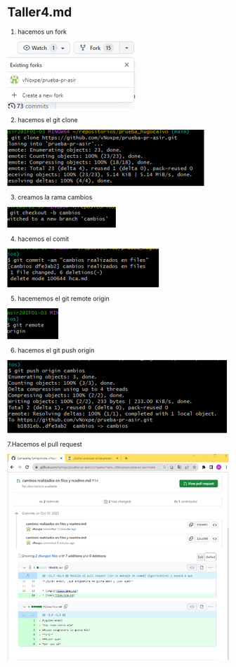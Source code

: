 # Taller4.md
1. hacemos un fork

![imagen](img/Captura14.PNG)

2. hacemos el git clone 

![imagen](img/Captura5.PNG)

3. creamos la rama cambios

![imagen](img/Captura4.PNG)

4. hacemos el comit

![imagen](img/Captura6.PNG)

5. hacememos el  git remote origin

![imagen](img/Captura7.PNG)

6. hacemos el git push origin

![imagen](img/Captura8.PNG)

7.Hacemos el pull request

![imagen](img/Captura10.PNG)